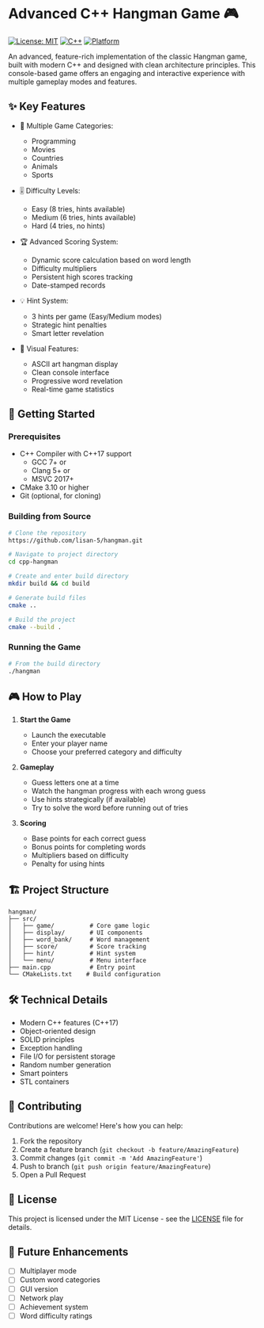 # Advanced C++ Hangman Game 🎮

[![License: MIT](https://img.shields.io/badge/License-MIT-yellow.svg)](https://opensource.org/licenses/MIT)
[![C++](https://img.shields.io/badge/C++-17-blue.svg)](https://isocpp.org/)
[![Platform](https://img.shields.io/badge/Platform-Windows%20%7C%20Linux%20%7C%20macOS-brightgreen.svg)](https://github.com/lisan-5/cpp-hangman)

An advanced, feature-rich implementation of the classic Hangman game, built with modern C++ and designed with clean architecture principles. This console-based game offers an engaging and interactive experience with multiple gameplay modes and features.

## ✨ Key Features

- 🎯 Multiple Game Categories:
  - Programming
  - Movies
  - Countries
  - Animals
  - Sports

- 🎚️ Difficulty Levels:
  - Easy (8 tries, hints available)
  - Medium (6 tries, hints available)
  - Hard (4 tries, no hints)

- 🏆 Advanced Scoring System:
  - Dynamic score calculation based on word length
  - Difficulty multipliers
  - Persistent high scores tracking
  - Date-stamped records

- 💡 Hint System:
  - 3 hints per game (Easy/Medium modes)
  - Strategic hint penalties
  - Smart letter revelation

- 🎨 Visual Features:
  - ASCII art hangman display
  - Clean console interface
  - Progressive word revelation
  - Real-time game statistics

## 🚀 Getting Started

### Prerequisites
- C++ Compiler with C++17 support
  - GCC 7+ or
  - Clang 5+ or
  - MSVC 2017+
- CMake 3.10 or higher
- Git (optional, for cloning)

### Building from Source

```bash
# Clone the repository
https://github.com/lisan-5/hangman.git

# Navigate to project directory
cd cpp-hangman

# Create and enter build directory
mkdir build && cd build

# Generate build files
cmake ..

# Build the project
cmake --build .
```

### Running the Game

```bash
# From the build directory
./hangman
```

## 🎮 How to Play

1. **Start the Game**
   - Launch the executable
   - Enter your player name
   - Choose your preferred category and difficulty

2. **Gameplay**
   - Guess letters one at a time
   - Watch the hangman progress with each wrong guess
   - Use hints strategically (if available)
   - Try to solve the word before running out of tries

3. **Scoring**
   - Base points for each correct guess
   - Bonus points for completing words
   - Multipliers based on difficulty
   - Penalty for using hints

## 🏗️ Project Structure

```
hangman/
├── src/
│   ├── game/          # Core game logic
│   ├── display/       # UI components
│   ├── word_bank/     # Word management
│   ├── score/         # Score tracking
│   ├── hint/          # Hint system
│   └── menu/          # Menu interface
├── main.cpp           # Entry point
└── CMakeLists.txt    # Build configuration
```

## 🛠️ Technical Details

- Modern C++ features (C++17)
- Object-oriented design
- SOLID principles
- Exception handling
- File I/O for persistent storage
- Random number generation
- Smart pointers
- STL containers

## 🤝 Contributing

Contributions are welcome! Here's how you can help:

1. Fork the repository
2. Create a feature branch (`git checkout -b feature/AmazingFeature`)
3. Commit changes (`git commit -m 'Add AmazingFeature'`)
4. Push to branch (`git push origin feature/AmazingFeature`)
5. Open a Pull Request

## 📝 License

This project is licensed under the MIT License - see the [LICENSE](LICENSE) file for details.

## 🎯 Future Enhancements

- [ ] Multiplayer mode
- [ ] Custom word categories
- [ ] GUI version
- [ ] Network play
- [ ] Achievement system
- [ ] Word difficulty ratings
